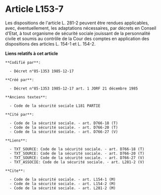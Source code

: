 # Article L153-7

Les dispositions de l'article L. 281-2 peuvent être rendues applicables, avec, éventuellement, les adaptations nécessaires,
par décrets en Conseil d'Etat, à tout organisme de sécurité sociale jouissant de la personnalité civile et soumis au contrôle
de la Cour des comptes en application des dispositions des articles L. 154-1 et L. 154-2.

**Liens relatifs à cet article**

	**Codifié par**:

	  - Décret n°85-1353 1985-12-17

	**Créé par**:

	  - Décret n°85-1353 1985-12-17 art. 1 JORF 21 décembre 1985

	**Anciens textes**:

	  - Code de la sécurité sociale L181 PARTIE

	**Cité par**:

	  - Code de la sécurité sociale. - art. D766-18 (T)
	  - Code de la sécurité sociale. - art. D766-20 (T)
	  - Code de la sécurité sociale. - art. D766-27 (V)

	**Liens**:

	  - TXT_SOURCE: Code de la sécurité sociale. - art. D766-18 (T)
	  - TXT_SOURCE: Code de la sécurité sociale. - art. D766-20 (T)
	  - TXT_SOURCE: Code de la sécurité sociale. - art. D766-27 (V)
	  - TXT_ASSOCIE: Code de la sécurité sociale. - art. L281-2 (V)

	**Cite**:

	  - Code de la sécurité sociale. - art. L154-1 (M)
	  - Code de la sécurité sociale. - art. L154-2 (M)
	  - Code de la sécurité sociale. - art. L281-2 (M)
